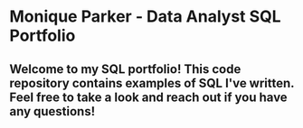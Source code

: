 # Monique Parker - Data Analyst SQL Portfolio

## Welcome to my SQL portfolio! This code repository contains examples of SQL I've written. Feel free to take a look and reach out if you have any questions!

